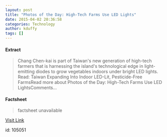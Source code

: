 ```yaml
---
layout: post
title: "Photos of the Day: High-Tech Farms Use LED Lights"
date: 2015-04-02 20:36:58
categories: Technology
author: kduffy
tags: []
---
```



#### Extract
>Chang Chen-kai is part of Taiwan's new generation of high-tech farmers that is harnessing the island's technological edge in light-emitting diodes to grow vegetables indoors under bright LED lights. Read: Taiwan Expanding Into Indoor LED-Lit, Pesticide-Free FarmsRead more about Photos of the Day: High-Tech Farms Use LED LightsComments...

#### Factsheet
>factsheet unavailable

[Visit Link](http://www.pddnet.com/news/2015/04/photos-day-high-tech-farms-use-led-lights)

id:  105051


